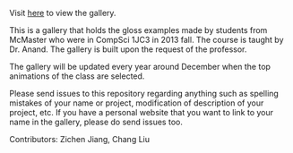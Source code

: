 Visit [here](http://zichenjiang.me/GlossGallery/) to view the gallery.

This is a gallery that holds the gloss examples made by students from McMaster who were in CompSci 1JC3 in 2013 fall.
The course is taught by Dr. Anand. The gallery is built upon the request of the professor.

The gallery will be updated every year around December when the top animations of the class are selected.

Please send issues to this repository regarding anything such as spelling mistakes of your name or project, modification of description of your project, etc.
If you have a personal website that you want to link to your name in the gallery, please do send issues too.

Contributors: Zichen Jiang, Chang Liu